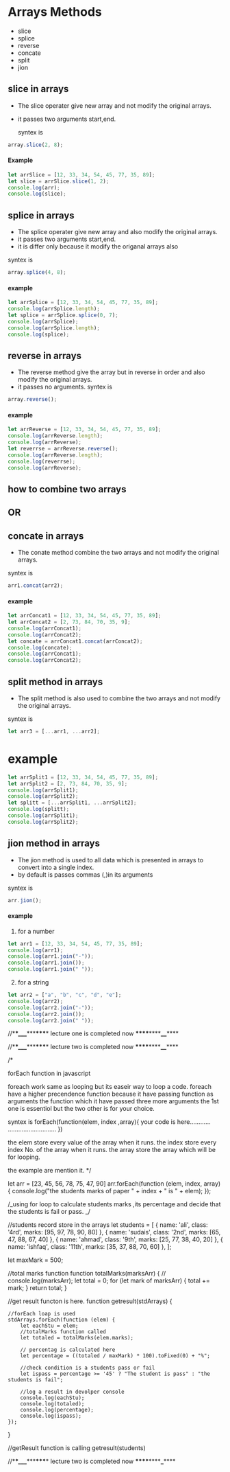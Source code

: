 # Arrays Methods

- slice
- splice
- reverse
- concate
- split
- jion

## slice in arrays

- The slice operater give new array and not modify the original arrays.
- it passes two arguments start,end.

  syntex is

```js
array.slice(2, 8);
```

#### Example

```js
let arrSlice = [12, 33, 34, 54, 45, 77, 35, 89];
let slice = arrSlice.slice(1, 2);
console.log(arr);
console.log(slice);
```

## splice in arrays

- The splice operater give new array and also modify the original arrays.
- it passes two arguments start,end.
- it is differ only because it modify the origanal arrays also

syntex is

```js
array.splice(4, 8);
```

#### example

```js
let arrSplice = [12, 33, 34, 54, 45, 77, 35, 89];
console.log(arrSplice.length);
let splice = arrSplice.splice(0, 7);
console.log(arrSplice);
console.log(arrSplice.length);
console.log(splice);
```

## reverse in arrays

- The reverse method give the array but in reverse in order and also modify the original arrays.
- it passes no arguments.
  syntex is

```js
array.reverse();
```

#### example

```js
let arrReverse = [12, 33, 34, 54, 45, 77, 35, 89];
console.log(arrReverse.length);
console.log(arrReverse);
let reverrse = arrReverse.reverse();
console.log(arrReverse.length);
console.log(reverrse);
console.log(arrReverse);
```

## how to combine two arrays

## OR

## concate in arrays

- The conate method combine the two arrays and not modify the original arrays.

syntex is

```js
arr1.concat(arr2);
```

#### example

```js
let arrConcat1 = [12, 33, 34, 54, 45, 77, 35, 89];
let arrConcat2 = [2, 73, 84, 70, 35, 9];
console.log(arrConcat1);
console.log(arrConcat2);
let concate = arrConcat1.concat(arrConcat2);
console.log(concate);
console.log(arrConcat1);
console.log(arrConcat2);
```

## split method in arrays

- The split method is also used to combine the two arrays and not modify the original arrays.

syntex is

```js
let arr3 = [...arr1, ...arr2];
```

# example

```js
let arrSplit1 = [12, 33, 34, 54, 45, 77, 35, 89];
let arrSplit2 = [2, 73, 84, 70, 35, 9];
console.log(arrSplit1);
console.log(arrSplit2);
let splitt = [...arrSplit1, ...arrSplit2];
console.log(splitt);
console.log(arrSplit1);
console.log(arrSplit2);
```

## jion method in arrays

- The jion method is used to all data which is presented in
  arrays to convert into a single index.
- by default is passes commas (,)in its arguments

syntex is

```js
arr.jion();
```

#### example

1. for a number

```js
let arr1 = [12, 33, 34, 54, 45, 77, 35, 89];
console.log(arr1);
console.log(arr1.join("-"));
console.log(arr1.join());
console.log(arr1.join(" "));
```

2. for a string

```js
let arr2 = ["a", "b", "c", "d", "e"];
console.log(arr2);
console.log(arr2.join("-"));
console.log(arr2.join());
console.log(arr2.join(" "));
```

//\***\*\_\_\_**\*\*\***\*\*\***\* lecture one is completed now **\*\*\*\***\*\*\*\***\_\_**\*\*\*\*

//\***\*\_\_\_**\*\*\***\*\*\***\* lecture two is completed now **\*\*\*\***\*\*\*\***\_\_**\*\*\*\*

/\*

forEach function in javascript

foreach work same as looping but its easeir way to loop a code.
foreach have a higher precendence function because it have passing
function as arguments the function which it have passed three more
arguments the 1st one is essentiol but the two other is for your choice.

syntex is forEach(function(elem, index ,array){
your code is here............
............................
})

the elem store every value of the array when it runs.
the index store every index No. of the array when it runs.
the array store the array which will be for looping.

the example are mention it.
\*/

let arr = [23, 45, 56, 78, 75, 47, 90]
arr.forEach(function (elem, index, array) {
console.log("the students marks of paper " + index + " is " + elem);
});

/_using for loop to calculate students marks ,its percentage
and decide that the students is fail or pass.
_/

//students record store in the arrays
let students = [
{ name: 'ali', class: '4rd', marks: [95, 97, 78, 90, 80] },
{ name: 'sudais', class: '2nd', marks: [65, 47, 88, 67, 40] },
{ name: 'ahmad', class: '9th', marks: [25, 77, 38, 40, 20] },
{ name: 'ishfaq', class: '11th', marks: [35, 37, 88, 70, 60] },
];

let maxMark = 500;

//total marks function
function totalMarks(marksArr) {
// console.log(marksArr);
let total = 0;
for (let mark of marksArr) {
total += mark;
}
return total;
}

//get result functon is here.
function getresult(stdArrays) {

    //forEach loap is used
    stdArrays.forEach(function (elem) {
        let eachStu = elem;
        //totalMarks function called
        let totaled = totalMarks(elem.marks);

        // percentag is calculated here
        let percentage = ((totaled / maxMark) * 100).toFixed(0) + "%";

        //check condition is a students pass or fail
        let ispass = percentage >= '45' ? "The student is pass" : "the students is fail";

        //log a result in devolper console
        console.log(eachStu);
        console.log(totaled);
        console.log(percentage);
        console.log(ispass);
    });

}

//getResult function is calling
getresult(students)

//\***\*\_\_\_**\*\*\***\*\*\***\* lecture two is completed now **\*\*\*\***\*\*\*\***\_**\*\*\*\*
